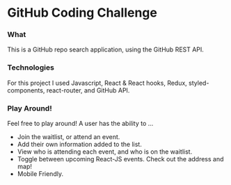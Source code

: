 # GitHub Coding Challenge

### What
This is a GitHub repo search application, using the GitHub REST API. 

### Technologies
For this project I used Javascript, React & React hooks, Redux, styled-components, react-router, and GitHub API.

### Play Around!
Feel free to play around! A user has the ability to ...
- Join the waitlist, or attend an event. 
- Add their own information added to the list.
- View who is attending each event, and who is on the waitlist.
- Toggle between upcoming React-JS events. Check out the address and map! 
- Mobile Friendly.